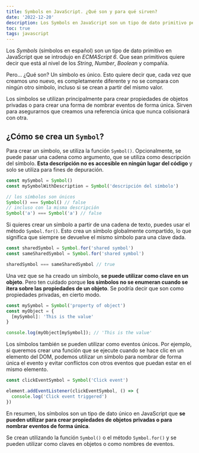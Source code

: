 ```yaml
---
title: Symbols en JavaScript. ¿Qué son y para qué sirven?
date: '2022-12-20'
description: Los Symbols en JavaScript son un tipo de dato primitivo pero poca gente sabe su utilidad. ¡Te la explico en este artículo!
toc: true
tags: javascript
---
```


Los *Symbols* (símbolos en español) son un tipo de dato primitivo en JavaScript que se introdujo en *ECMAScript 6*. Que sean primitivos quiere decir que está al nivel de los *String*, *Number*, *Boolean* y compañía.

Pero... ¿Qué son? Un símbolo es único. Esto quiere decir que, cada vez que creamos uno nuevo, es completamente diferente y no se compara con ningún otro símbolo, incluso si se crean a partir del mismo valor.

Los símbolos se utilizan principalmente para crear propiedades de objetos privadas o para crear una forma de nombrar eventos de forma única. Sirven para asegurarnos que creamos una referencia única que nunca colisionará con otra.

## ¿Cómo se crea un `Symbol`?

Para crear un símbolo, se utiliza la función `Symbol()`. Opcionalmente, se puede pasar una cadena como argumento, que se utiliza como descripción del símbolo. **Esta descripción no es accesible en ningún lugar del código** y solo se utiliza para fines de depuración.

```javascript
const mySymbol = Symbol()
const mySymbolWithDescription = Symbol('descripción del símbolo')

// los símbolos son únicos
Symbol() === Symbol() // false
// incluso con la misma descripción
Symbol('a') === Symbol('a') // false 
```

Si quieres crear un símbolo a partir de una cadena de texto, puedes usar el método `Symbol.for()`. Esto crea un símbolo globalmente compartido, lo que significa que siempre se devuelve el mismo símbolo para una clave dada.

```javascript
const sharedSymbol = Symbol.for('shared symbol')
const sameSharedSymbol = Symbol.for('shared symbol')

sharedSymbol === sameSharedSymbol // true
```

Una vez que se ha creado un símbolo, **se puede utilizar como clave en un objeto**. Pero ten cuidado porque **los símbolos no se enumeran cuando se itera sobre las propiedades de un objeto**. Se podría decir que son como propiedades privadas, en cierto modo.

```javascript
const mySymbol = Symbol('property of object')
const myObject = {
  [mySymbol]: 'This is the value'
}

console.log(myObject[mySymbol]); // 'This is the value'
```

Los símbolos también se pueden utilizar como eventos únicos. Por ejemplo, si queremos crear una función que se ejecute cuando se hace clic en un elemento del DOM, podemos utilizar un símbolo para nombrar de forma única el evento y evitar conflictos con otros eventos que puedan estar en el mismo elemento.

```javascript
const clickEventSymbol = Symbol('Click event')

element.addEventListener(clickEventSymbol, () => {
  console.log('Click event triggered')
})
```

En resumen, los símbolos son un tipo de dato único en JavaScript que **se pueden utilizar para crear propiedades de objetos privadas o para nombrar eventos de forma única**.

Se crean utilizando la función `Symbol()` o el método `Symbol.for()` y se pueden utilizar como claves en objetos o como nombres de eventos.
